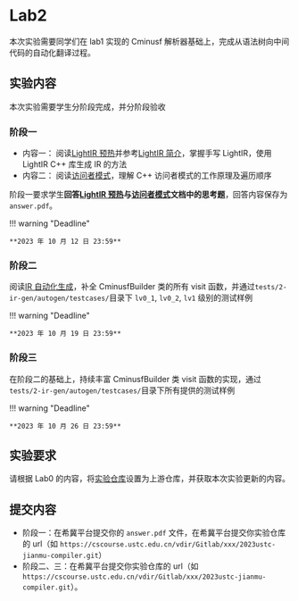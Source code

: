 # Lab2

本次实验需要同学们在 lab1 实现的 Cminusf 解析器基础上，完成从语法树向中间代码的自动化翻译过程。

## 实验内容

本次实验需要学生分阶段完成，并分阶段验收

### 阶段一

- 内容一：
  阅读[LightIR 预热](./warmup.md)并参考[LightIR 简介](../common/LightIR.md)，掌握手写 LightIR，使用 LightIR C++ 库生成 IR 的方法
- 内容二：
  阅读[访问者模式](./visitor_pattern.md)，理解 C++ 访问者模式的工作原理及遍历顺序

阶段一要求学生**回答[LightIR 预热](./warmup.md)与[访问者模式](./visitor_pattern.md)文档中的思考题**，回答内容保存为`answer.pdf`。

!!! warning "Deadline"

    **2023 年 10 月 12 日 23:59**

### 阶段二
<!-- TODO: 增加需要阅读的文件，以及是否需要完成 general -->

阅读[IR 自动化生成](./autogen.md)，补全 CminusfBuilder 类的所有 visit 函数，并通过`tests/2-ir-gen/autogen/testcases/`目录下 `lv0_1`, `lv0_2`, `lv1` 级别的测试样例

!!! warning "Deadline"

    **2023 年 10 月 19 日 23:59**

### 阶段三

在阶段二的基础上，持续丰富 CminusfBuilder 类 visit 函数的实现，通过`tests/2-ir-gen/autogen/testcases/`目录下所有提供的测试样例

!!! warning "Deadline"

    **2023 年 10 月 26 日 23:59**

## 实验要求

<!-- TODO: copy repo 的 README -->
请根据 Lab0 的内容，将[实验仓库](https://cscourse.ustc.edu.cn/vdir/Gitlab/compiler_staff/2023ustc-jianmu-compiler)设置为上游仓库，并获取本次实验更新的内容。

## 提交内容

- 阶段一：在希冀平台提交你的 `answer.pdf` 文件，在希冀平台提交你实验仓库的 url（如 `https://cscourse.ustc.edu.cn/vdir/Gitlab/xxx/2023ustc-jianmu-compiler.git`）
- 阶段二、三：在希冀平台提交你实验仓库的 url（如 `https://cscourse.ustc.edu.cn/vdir/Gitlab/xxx/2023ustc-jianmu-compiler.git`）。
